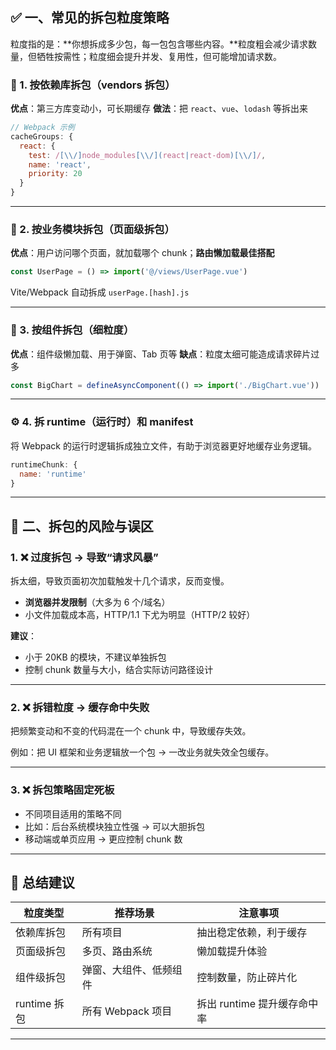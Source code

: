 ## ✅ 一、常见的拆包粒度策略

粒度指的是：\*\*你想拆成多少包，每一包包含哪些内容。\*\*粒度粗会减少请求数量，但牺牲按需性；粒度细会提升并发、复用性，但可能增加请求数。

### 🧩 1. 按依赖库拆包（vendors 拆包）

**优点**：第三方库变动小，可长期缓存
**做法**：把 `react`、`vue`、`lodash` 等拆出来

```js
// Webpack 示例
cacheGroups: {
  react: {
    test: /[\\/]node_modules[\\/](react|react-dom)[\\/]/,
    name: 'react',
    priority: 20
  }
}
```

---

### 📂 2. 按业务模块拆包（页面级拆包）

**优点**：用户访问哪个页面，就加载哪个 chunk；**路由懒加载最佳搭配**

```js
const UserPage = () => import('@/views/UserPage.vue')
```

Vite/Webpack 自动拆成 `userPage.[hash].js`

---

### 🧱 3. 按组件拆包（细粒度）

**优点**：组件级懒加载、用于弹窗、Tab 页等
**缺点**：粒度太细可能造成请求碎片过多

```js
const BigChart = defineAsyncComponent(() => import('./BigChart.vue'))
```

---

### ⚙️ 4. 拆 runtime（运行时）和 manifest

将 Webpack 的运行时逻辑拆成独立文件，有助于浏览器更好地缓存业务逻辑。

```js
runtimeChunk: {
  name: 'runtime'
}
```

---

## 🚨 二、拆包的风险与误区

### 1. ❌ 过度拆包 → 导致“请求风暴”

拆太细，导致页面初次加载触发十几个请求，反而变慢。

* **浏览器并发限制**（大多为 6 个/域名）
* 小文件加载成本高，HTTP/1.1 下尤为明显（HTTP/2 较好）

**建议**：

* 小于 20KB 的模块，不建议单独拆包
* 控制 chunk 数量与大小，结合实际访问路径设计

---

### 2. ❌ 拆错粒度 → 缓存命中失败

把频繁变动和不变的代码混在一个 chunk 中，导致缓存失效。

例如：把 UI 框架和业务逻辑放一个包 → 一改业务就失效全包缓存。

---

### 3. ❌ 拆包策略固定死板

* 不同项目适用的策略不同
* 比如：后台系统模块独立性强 → 可以大胆拆包
* 移动端或单页应用 → 更应控制 chunk 数

---

## 🧠 总结建议

| 粒度类型       | 推荐场景          | 注意事项               |
| ---------- | ------------- | ------------------ |
| 依赖库拆包      | 所有项目          | 抽出稳定依赖，利于缓存        |
| 页面级拆包      | 多页、路由系统       | 懒加载提升体验            |
| 组件级拆包      | 弹窗、大组件、低频组件   | 控制数量，防止碎片化         |
| runtime 拆包 | 所有 Webpack 项目 | 拆出 runtime 提升缓存命中率 |

---